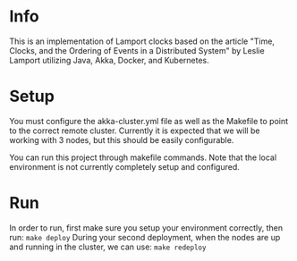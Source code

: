 # Info
This is an implementation of Lamport clocks based on the article "Time, Clocks, and  the Ordering of Events in a  Distributed System" by Leslie Lamport utilizing Java, Akka, Docker, and Kubernetes.

# Setup
You must configure the akka-cluster.yml file as well as the Makefile to point to the correct remote cluster. Currently it is expected that we will be working with 3 nodes, but this should be easily configurable. 

You can run this project through makefile commands. Note that the local environment is not currently completely setup and configured.

# Run 
In order to run, first make sure you setup your environment correctly, then run:
```make deploy```
During your second deployment, when the nodes are up and running in the cluster, we can use:
```make redeploy``` 
